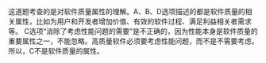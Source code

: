 这道题考查的是对软件质量属性的理解。A、B、D选项描述的都是软件质量的相关属性，比如为用户和开发者增加价值、有效的软件过程、满足利益相关者需求等。  C选项“消除了考虑性能问题的需要”是不正确的，因为性能本身是软件质量的重要属性之一，不能忽略。高质量软件必须要考虑性能问题，而不是不需要考虑。  所以，C不是软件质量的属性。